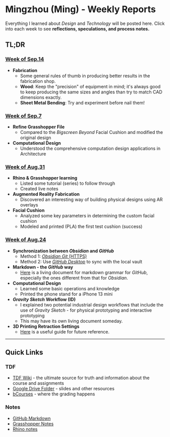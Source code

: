 # Mingzhou (Ming) - Weekly Reports
Everything I learned about *Design* and *Technology* will be posted here. Click into each week to see **reflections, speculations, and process notes.** 

## TL;DR
### [Week of Sep.14](weekly-reports/2023_09_14_ProgressReport.md)
- **Fabrication**
	- Some general rules of thumb in producing better results in the fabrication shop. 
	- **Wood**: Keep the "precision" of equipment in mind; it's always good to keep producing the same sizes and angles than try to match CAD dimensions exactly. 
	- **Sheet Metal Bending**: Try and experiment before nail them! 

### [Week of Sep.7](weekly-reports/2023_09_07_ProgressReport.md)
- **Refine Grasshopper File**
	- Compared to the *Bigscreen Beyond* Facial Cushion and modified the original design
- **Computational Design**
	- Understood the comprehensive computation design applications in Architecture 

### [Week of Aug.31](weekly-reports/2023_08_31_ProgressReport.md)
- **Rhino & Grasshopper learning**
	- Listed some tutorial (series) to follow through
	- Created live notes
- **Augmented Reality Fabrication**
	- Discovered an interesting way of building physical designs using AR overlays
- **Facial Cushion**
	- Analyzed some key parameters in determining the custom facial cushion 
	- Modeled and printed (PLA) the first test cushion (success) 

### [Week of Aug.24](weekly-reports/2023_08_24_ProgressReport.md)
- **Synchronization between *Obsidian* and *GitHub***
	- Method 1: [*Obsidian Git* (HTTPS)](https://linked-blog-starter.vercel.app/connect-obsidian-vault-with-github)
	- Method 2: Use [*GitHub Desktop*](https://desktop.github.com) to sync with the local vault
- **Markdown - the *GitHub* way**
	- [Here](resources/_GitHub_Favored_Markdown.md) is a living document for markdown grammar for *GitHub*, especially the ones different from that for *Obsidian*. 
- **Computational Design**
	- Learned some basic operations and knowledge
	- Printed the phone stand for a iPhone 13 mini
- ***Gravity Sketch* Workflow (ID)**
	- I explained two potential industrial design workflows that include the use of *Gravity Sketch* - for physical prototyping and interactive prototyping
	- This may have its own living document someday. 
- **3D Printing Retraction Settings**
	- [Here](https://all3dp.com/2/ender-3-pro-v2-retraction-settings-all-you-need-to-know/#:~:text=But%2C%20more%20importantly%2C%20too%20high,or%20even%20break%20mid%2Dprint.) is a useful guide for future reference. 




--- 
## Quick Links

### TDF
- [TDF Wiki](https://github.com/Berkeley-MDes/desinv-202/wiki) - the ultimate source for truth and information about the course and assignments
- [Google Drive Folder](https://drive.google.com/drive/folders/1OjFgu4llHn-2WayQFVWRKFyOkQ_WaQRx?usp=drive_link) - slides and other resources
- [bCourses](https://bcourses.berkeley.edu/courses/1528355) - where the grading happens

### Notes
- [GitHub Markdown](projects/documents/_GitHub_Favored_Markdown.md) 
- [Grasshopper Notes](../projects/documents/Grasshopper.md) 
- [Rhino notes](../projects/documents/Rhino.md) 


